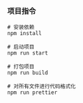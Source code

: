### 项目指令

```shell
# 安装依赖
npm install

# 启动项目
npm run start

# 打包项目
npm run build

# 对所有文件进行代码格式化
npm run prettier
```
